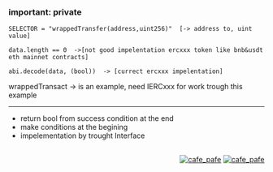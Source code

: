  ### important: private
 ```
 SELECTOR = "wrappedTransfer(address,uint256)"  [-> address to, uint value]
 ```
 ```
 data.length == 0  ->[not good impelentation ercxxx token like bnb&usdt eth mainnet contracts]
 ```
 ```
 abi.decode(data, (bool))  -> [currect ercxxx impelentation]
 ```
 wrappedTransact  -> is an example, need IERCxxx for work trough this example
 
 ---
 
 - return bool from success condition at the end
 - make conditions at the begining
 - impelementation by trought Interface

##

<p align="right"> 
  <a href="https://github.com/mosi-sol/audit" target="blank">
  <img src="https://img.shields.io/badge/Ver-2022-blue?style=flat" alt="cafe_pafe" /></a>
  <a href="https://github.com/mosi-sol/audit" target="blank">
  <img src="https://img.shields.io/badge/License-MIT-lightblue?style=flat" alt="cafe_pafe" /></a>
</p>
